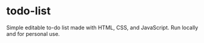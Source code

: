 # todo-list
Simple editable to-do list made with HTML, CSS, and JavaScript. Run locally and for personal use.
